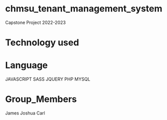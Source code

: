 # chmsu_tenant_management_system

Capstone Project 2022-2023


# Technology used

# Language
JAVASCRIPT
SASS
JQUERY
PHP
MYSQL

# Group_Members

James
Joshua
Carl
